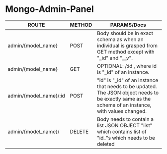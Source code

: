 # Mongo-Admin-Panel


ROUTE | METHOD | PARAMS/Docs
---------|----------|---------
 admin/{model_name} | POST | Body should be in exact schema as when an individual is grasped from GET method except with "_id" and "__v".
 admin/{model_name} | GET | OPTIONAL: /:id , where id is "_id" of an instance.
 admin/{model_name}/:id | POST | "id" is "_id" of an instance that needs to be updated. The JSON object needs to be exactly same as the schema of an instance, with values changed.
 admin/{model_name}/ | DELETE | Body needs to contain a list JSON OBJECT "list" which contains list of "id_"s which needs to be deleted  